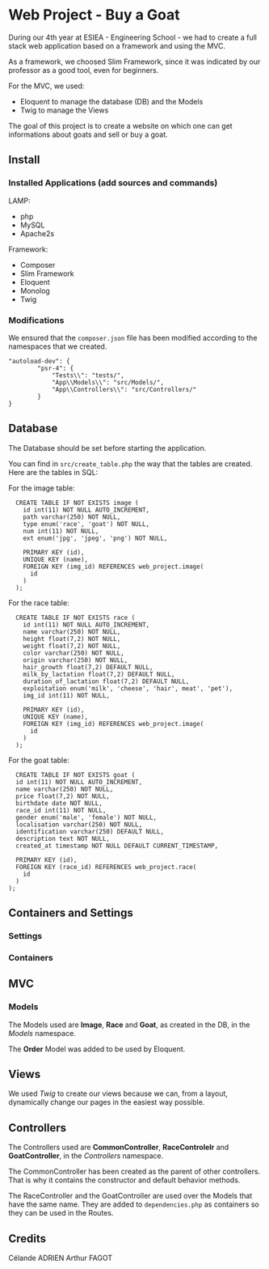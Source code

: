 # Web Project - Buy a Goat

During our 4th year at ESIEA - Engineering School - we had to create a full stack web application based on a framework and using the MVC.

As a framework, we choosed Slim Framework, since it was indicated by our professor as a good tool, even for beginners.

For the MVC, we used:
* Eloquent to manage the database (DB) and the Models
* Twig to manage the Views


The goal of this project is to create a website on which one can get informations about goats and sell or buy a goat.

## Install
### Installed Applications (add sources and commands)

LAMP:
* php
* MySQL
* Apache2s

Framework:
* Composer
* Slim Framework
* Eloquent
* Monolog
* Twig

### Modifications

We ensured that the `composer.json` file has been modified according to the namespaces that we created.

    "autoload-dev": {
            "psr-4": {
                "Tests\\": "tests/",
                "App\\Models\\": "src/Models/",
                "App\\Controllers\\": "src/Controllers/"
            }
    }

## Database

The Database should be set before starting the application.

You can find in `src/create_table.php` the way that the tables are created. Here are the tables in SQL:

For the image table:

      CREATE TABLE IF NOT EXISTS image (
        id int(11) NOT NULL AUTO_INCREMENT,
        path varchar(250) NOT NULL,
        type enum('race', 'goat') NOT NULL,
        num int(11) NOT NULL,
        ext enum('jpg', 'jpeg', 'png') NOT NULL,

        PRIMARY KEY (id),
        UNIQUE KEY (name),
        FOREIGN KEY (img_id) REFERENCES web_project.image(
          id
        )
      );


For the race table:

      CREATE TABLE IF NOT EXISTS race (
        id int(11) NOT NULL AUTO_INCREMENT,
        name varchar(250) NOT NULL,
        height float(7,2) NOT NULL,
        weight float(7,2) NOT NULL,
        color varchar(250) NOT NULL,
        origin varchar(250) NOT NULL,
        hair_growth float(7,2) DEFAULT NULL,
        milk_by_lactation float(7,2) DEFAULT NULL,
        duration_of_lactation float(7,2) DEFAULT NULL,
        exploitation enum('milk', 'cheese', 'hair', meat', 'pet'),
        img_id int(11) NOT NULL,

        PRIMARY KEY (id),
        UNIQUE KEY (name),
        FOREIGN KEY (img_id) REFERENCES web_project.image(
          id
        )
      );

For the goat table:

      CREATE TABLE IF NOT EXISTS goat (
      id int(11) NOT NULL AUTO_INCREMENT,
      name varchar(250) NOT NULL,
      price float(7,2) NOT NULL,
      birthdate date NOT NULL,
      race_id int(11) NOT NULL,
      gender enum('male', 'female') NOT NULL,
      localisation varchar(250) NOT NULL,
      identification varchar(250) DEFAULT NULL,
      description text NOT NULL,
      created_at timestamp NOT NULL DEFAULT CURRENT_TIMESTAMP,

      PRIMARY KEY (id),
      FOREIGN KEY (race_id) REFERENCES web_project.race(
        id
      )
    );

## Containers and Settings
### Settings
### Containers
## MVC

### Models

The Models used are **Image**, **Race** and **Goat**, as created in the DB, in the *Models* namespace.

The **Order** Model was added to be used by Eloquent.

## Views

We used *Twig* to create our views because we can, from a layout, dynamically change our pages in the easiest way possible.

## Controllers

The Controllers used are **CommonController**, **RaceControlelr** and **GoatController**, in the *Controllers* namespace.

The CommonController has been created as the parent of other controllers. That is why it contains the constructor and default behavior methods.

The RaceController and the GoatController are used over the Models that have the same name. They are added to `dependencies.php` as containers so they can be used in the Routes.

## Credits

Célande ADRIEN
Arthur FAGOT
